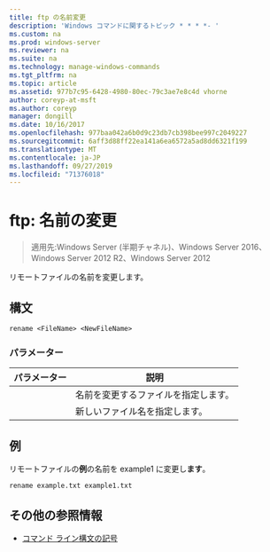 ```yaml
---
title: ftp の名前変更
description: 'Windows コマンドに関するトピック * * * *- '
ms.custom: na
ms.prod: windows-server
ms.reviewer: na
ms.suite: na
ms.technology: manage-windows-commands
ms.tgt_pltfrm: na
ms.topic: article
ms.assetid: 977b7c95-6428-4980-80ec-79c3ae7e8c4d vhorne
author: coreyp-at-msft
ms.author: coreyp
manager: dongill
ms.date: 10/16/2017
ms.openlocfilehash: 977baa042a6b0d9c23db7cb398bee997c2049227
ms.sourcegitcommit: 6aff3d88ff22ea141a6ea6572a5ad8dd6321f199
ms.translationtype: MT
ms.contentlocale: ja-JP
ms.lasthandoff: 09/27/2019
ms.locfileid: "71376018"
---
```

# <a name="ftp-rename"></a>ftp: 名前の変更

>適用先:Windows Server (半期チャネル)、Windows Server 2016、Windows Server 2012 R2、Windows Server 2012

リモートファイルの名前を変更します。   
## <a name="syntax"></a>構文  
```  
rename <FileName> <NewFileName>  
```  
### <a name="parameters"></a>パラメーター  

|   パラメーター   |                 説明                 |
|---------------|---------------------------------------------|
|  <FileName>   | 名前を変更するファイルを指定します。 |
| <NewFileName> |        新しいファイル名を指定します。         |

## <a name="BKMK_Examples"></a>例  
リモートファイルの**例**の名前を example1 に変更し**ます**。  
```  
rename example.txt example1.txt  
```  
## <a name="additional-references"></a>その他の参照情報  
-   [コマンド ライン構文の記号](command-line-syntax-key.md)  
